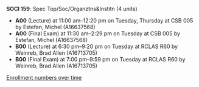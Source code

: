 **SOCI 159**: Spec Top/Soc/Organztns&Institn (4 units)

- **A00** (Lecture) at 11:00 am–12:20 pm on Tuesday, Thursday at CSB 005 by Estefan, Michel (A16637568)
- **A00** (Final Exam) at 11:30 am–2:29 pm on Tuesday at CSB 005 by Estefan, Michel (A16637568)
- **B00** (Lecture) at 6:30 pm–9:20 pm on Tuesday at RCLAS R60 by Weinreb, Brad Allen (A16713705)
- **B00** (Final Exam) at 7:00 pm–9:59 pm on Tuesday at RCLAS R60 by Weinreb, Brad Allen (A16713705)

[Enrollment numbers over time](./SOCI159.tsv)
